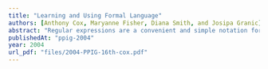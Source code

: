 ```yaml
---
title: "Learning and Using Formal Language"
authors: [Anthony Cox, Maryanne Fisher, Diana Smith, and Josipa Granic]
abstract: "Regular expressions are a convenient and simple notation for expressing the members of a regular language. This simplicity enables regular expressions to serve as models of more complex context-free programming languages. To examine techniques in teaching programming, we exposed first year students with no knowledge of regular expressions to two tasks. The tasks asked participants to identify occurrences of a given expression (matching) or to create an expression to describe a set of occurrences (creation). Matching and creation can be viewed as parallel to reading and writing, suggesting that as reading skills help to develop writing skills, then similarly, matching skills help to develop creation skills. We hypothesised that a practice effect exists and that exposure to the matching task before the creation task improves performance on the latter. However, in an experimental setting, this hypothesis is not supported. Practice on recognition tasks provided no measurable benefits and suggests that the learning of formal language differs significantly from that of natural language. To verify this finding in an alternative setting, we performed a second experiment to test the hypothesis that performance will be similar when locating errors in HTML and when creating HTML. This experiment revealed no significant performance differences. One explanation for these results is that novices lack a lexicon of concepts to which language constructs can be mapped, and therefore view formal languages as rule-based systems. Consequently, the skills used for learning natural language can not be applied. These findings also suggest that for formal languages there is a greater need for instructional interventions such as performance feedback."
publishedAt: "ppig-2004"
year: 2004
url_pdf: "files/2004-PPIG-16th-cox.pdf"
---
```

